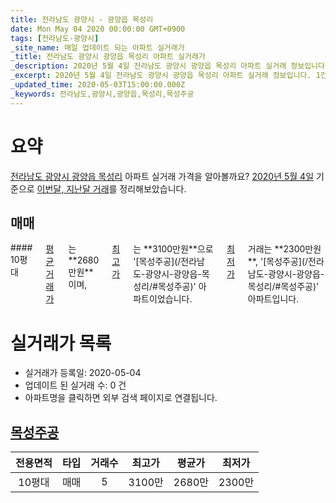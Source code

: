 ```yaml
---
title: 전라남도 광양시 - 광양읍 목성리
date: Mon May 04 2020 00:00:00 GMT+0900
tags: [전라남도-광양시]
_site_name: 매일 업데이트 되는 아파트 실거래가
_title: 전라남도 광양시 광양읍 목성리 아파트 실거래가
_description: 2020년 5월 4일 전라남도 광양시 광양읍 목성리 아파트 실거래 정보입니다. 1건 아파트 정보가 있습니다.
_excerpt: 2020년 5월 4일 전라남도 광양시 광양읍 목성리 아파트 실거래 정보입니다. 1건 아파트 정보가 있습니다.
_updated_time: 2020-05-03T15:00:00.000Z
_keywords: 전라남도,광양시,광양읍,목성리,목성주공
---
```





# 요약
<ins>전라남도 광양시 광양읍 목성리</ins> 아파트 실거래 가격을 알아볼까요? <ins>2020년 5월 4일</ins> 기준으로 <ins>이번달, 지난달 거래</ins>를 정리해보았습니다.

## 매매
<div class="container">
<div class="twelve columns" markdown="1">
#### 10평대
<ins>평균 거래가</ins>는 **2680만원**이며, <ins>최고가</ins>는 **3100만원**으로 '[목성주공](/전라남도-광양시-광양읍-목성리/#목성주공)' 아파트이었습니다. <ins>최저가</ins> 거래는 **2300만원**, '[목성주공](/전라남도-광양시-광양읍-목성리/#목성주공)' 아파트입니다.
</div>
</div>



# 실거래가 목록
- 실거래가 등록일: 2020-05-04
- 업데이트 된 실거래 수: 0 건
- 아파트명을 클릭하면 외부 검색 페이지로 연결됩니다.

## [목성주공](#목성주공)

|전용면적|타입|거래수|최고가|평균가|최저가|
|:---:|:---:|:---:|:---:|:---:|:---:|
|10평대|<span class="deal-type-1">매매</span>|5|3100만|2680만|2300만|

<br/>



